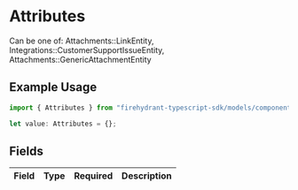 # Attributes

Can be one of: Attachments::LinkEntity, Integrations::CustomerSupportIssueEntity, Attachments::GenericAttachmentEntity

## Example Usage

```typescript
import { Attributes } from "firehydrant-typescript-sdk/models/components";

let value: Attributes = {};
```

## Fields

| Field       | Type        | Required    | Description |
| ----------- | ----------- | ----------- | ----------- |